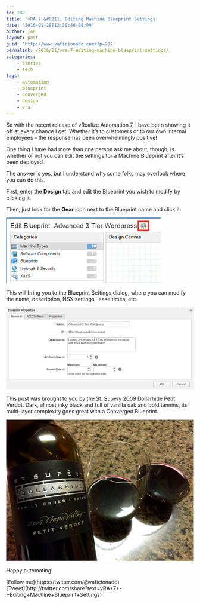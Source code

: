 ```yaml
---
id: 282
title: 'vRA 7 &#8211; Editing Machine Blueprint Settings'
date: '2016-01-28T12:30:46-08:00'
author: jon
layout: post
guid: 'http://www.vaficionado.com/?p=282'
permalink: /2016/01/vra-7-editing-machine-blueprint-settings/
categories:
    - Stories
    - Tech
tags:
    - automation
    - blueprint
    - converged
    - design
    - vra
---
```


So with the recent release of vRealize Automation 7, I have been showing it off at every chance I get. Whether it’s to customers or to our own internal employees – the response has been overwhelmingly positive!

One thing I have had more than one person ask me about, though, is whether or not you can edit the settings for a Machine Blueprint after it’s been deployed.

The answer is yes, but I understand why some folks may overlook where you can do this.

First, enter the **Design** tab and edit the Blueprint you wish to modify by clicking it.

Then, just look for the **Gear** icon next to the Blueprint name and click it:

[![Select_Gear_Icon](/assets/images/2016/01/Select_Gear_Icon.png)](/assets/images/2016/01/Select_Gear_Icon.png)

This will bring you to the Blueprint Settings dialog, where you can modify the name, description, NSX settings, lease times, etc.

[![Blueprint_Settings](/assets/images/2016/01/Blueprint_Settings.png)](/assets/images/2016/01/Blueprint_Settings.png)

This post was brought to you by the St. Supery 2009 Dollarhide Petit Verdot. Dark, almost inky black and full of vanilla oak and bold tannins, its multi-layer complexity goes great with a Converged Blueprint.

[![2009_Petit_Verdot](/assets/images/2016/01/2009_Petit_Verdot-1024x768.jpg)](/assets/images/2016/01/2009_Petit_Verdot.jpg)

Happy automating!

<div class="twttr_buttons"><div class="twttr_followme"> [Follow me](https://twitter.com/@vaficionado) </div></div><div class="twttr_buttons"><div class="twttr_twitter"> [Tweet](http://twitter.com/share?text=vRA+7+-+Editing+Machine+Blueprint+Settings)</div></div>